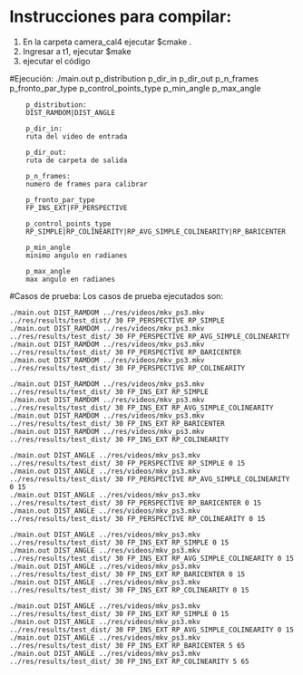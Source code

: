# Instrucciones para compilar:
1. En la carpeta camera_cal4 ejecutar $cmake .
2. Ingresar a t1, ejecutar $make
3. ejecutar el código

#Ejecución: 
		./main.out p_distribution p_dir_in p_dir_out p_n_frames p_fronto_par_type p_control_points_type p_min_angle p_max_angle

		p_distribution:
		DIST_RAMDOM|DIST_ANGLE

		p_dir_in:
		ruta del video de entrada

		p_dir_out:
		ruta de carpeta de salida

		p_n_frames:
		numero de frames para calibrar

		p_fronto_par_type
		FP_INS_EXT|FP_PERSPECTIVE

		p_control_points_type
		RP_SIMPLE|RP_COLINEARITY|RP_AVG_SIMPLE_COLINEARITY|RP_BARICENTER

		p_min_angle
		minimo angulo en radianes

		p_max_angle
		max angulo en radianes

#Casos de prueba:
Los casos de prueba ejecutados son:

	./main.out DIST_RAMDOM ../res/videos/mkv_ps3.mkv ../res/results/test_dist/ 30 FP_PERSPECTIVE RP_SIMPLE
	./main.out DIST_RAMDOM ../res/videos/mkv_ps3.mkv ../res/results/test_dist/ 30 FP_PERSPECTIVE RP_AVG_SIMPLE_COLINEARITY
	./main.out DIST_RAMDOM ../res/videos/mkv_ps3.mkv ../res/results/test_dist/ 30 FP_PERSPECTIVE RP_BARICENTER
	./main.out DIST_RAMDOM ../res/videos/mkv_ps3.mkv ../res/results/test_dist/ 30 FP_PERSPECTIVE RP_COLINEARITY

	./main.out DIST_RAMDOM ../res/videos/mkv_ps3.mkv ../res/results/test_dist/ 30 FP_INS_EXT RP_SIMPLE
	./main.out DIST_RAMDOM ../res/videos/mkv_ps3.mkv ../res/results/test_dist/ 30 FP_INS_EXT RP_AVG_SIMPLE_COLINEARITY
	./main.out DIST_RAMDOM ../res/videos/mkv_ps3.mkv ../res/results/test_dist/ 30 FP_INS_EXT RP_BARICENTER
	./main.out DIST_RAMDOM ../res/videos/mkv_ps3.mkv ../res/results/test_dist/ 30 FP_INS_EXT RP_COLINEARITY

	./main.out DIST_ANGLE ../res/videos/mkv_ps3.mkv ../res/results/test_dist/ 30 FP_PERSPECTIVE RP_SIMPLE 0 15
	./main.out DIST_ANGLE ../res/videos/mkv_ps3.mkv ../res/results/test_dist/ 30 FP_PERSPECTIVE RP_AVG_SIMPLE_COLINEARITY 0 15
	./main.out DIST_ANGLE ../res/videos/mkv_ps3.mkv ../res/results/test_dist/ 30 FP_PERSPECTIVE RP_BARICENTER 0 15
	./main.out DIST_ANGLE ../res/videos/mkv_ps3.mkv ../res/results/test_dist/ 30 FP_PERSPECTIVE RP_COLINEARITY 0 15

	./main.out DIST_ANGLE ../res/videos/mkv_ps3.mkv ../res/results/test_dist/ 30 FP_INS_EXT RP_SIMPLE 0 15
	./main.out DIST_ANGLE ../res/videos/mkv_ps3.mkv ../res/results/test_dist/ 30 FP_INS_EXT RP_AVG_SIMPLE_COLINEARITY 0 15
	./main.out DIST_ANGLE ../res/videos/mkv_ps3.mkv ../res/results/test_dist/ 30 FP_INS_EXT RP_BARICENTER 0 15
	./main.out DIST_ANGLE ../res/videos/mkv_ps3.mkv ../res/results/test_dist/ 30 FP_INS_EXT RP_COLINEARITY 0 15

	./main.out DIST_ANGLE ../res/videos/mkv_ps3.mkv ../res/results/test_dist/ 30 FP_INS_EXT RP_SIMPLE 0 15
	./main.out DIST_ANGLE ../res/videos/mkv_ps3.mkv ../res/results/test_dist/ 30 FP_INS_EXT RP_AVG_SIMPLE_COLINEARITY 0 15
	./main.out DIST_ANGLE ../res/videos/mkv_ps3.mkv ../res/results/test_dist/ 30 FP_INS_EXT RP_BARICENTER 5 65
	./main.out DIST_ANGLE ../res/videos/mkv_ps3.mkv ../res/results/test_dist/ 30 FP_INS_EXT RP_COLINEARITY 5 65
